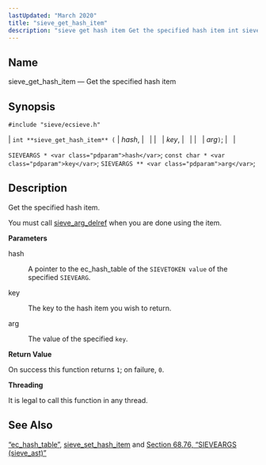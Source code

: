 ```yaml
---
lastUpdated: "March 2020"
title: "sieve_get_hash_item"
description: "sieve get hash item Get the specified hash item int sieve get hash item hash key arg SIEVEARGS hash const char key SIEVEARGS arg Get the specified hash item You must call sieve arg delref when you are done using the item hash A pointer to the ec hash table..."
---
```


<a name="apis.sieve_get_hash_item"></a> 
## Name

sieve_get_hash_item — Get the specified hash item

## Synopsis

`#include "sieve/ecsieve.h"`

| `int **sieve_get_hash_item** (` | <var class="pdparam">hash</var>, |   |
|   | <var class="pdparam">key</var>, |   |
|   | <var class="pdparam">arg</var>`)`; |   |

`SIEVEARGS * <var class="pdparam">hash</var>`;
`const char * <var class="pdparam">key</var>`;
`SIEVEARGS ** <var class="pdparam">arg</var>`;<a name="idp60134992"></a> 
## Description

Get the specified hash item.

You must call [sieve_arg_delref](/momentum/3/3-api/apis-sieve-arg-delref) when you are done using the item.

**<a name="idp60137424"></a> Parameters**

<dl class="variablelist">

<dt>hash</dt>

<dd>

A pointer to the ec_hash_table of the `SIEVETOKEN value` of the specified `SIEVEARG`.

</dd>

<dt>key</dt>

<dd>

The key to the hash item you wish to return.

</dd>

<dt>arg</dt>

<dd>

The value of the specified `key`.

</dd>

</dl>

**<a name="idp60145200"></a> Return Value**

On success this function returns `1`; on failure, `0`.

**<a name="idp60147024"></a> Threading**

It is legal to call this function in any thread.

<a name="idp60148128"></a> 
## See Also

[“ec_hash_table”](/momentum/3/3-api/structs-ec-hash-table), [sieve_set_hash_item](/momentum/3/3-api/apis-sieve-set-hash-item) and [Section 68.76, “SIEVEARGS (sieve_ast)”](structs.sieve_ast "68.76. SIEVEARGS (sieve_ast)")